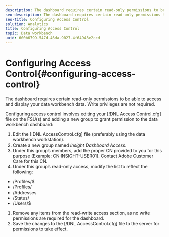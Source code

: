 ```yaml
---
description: The dashboard requires certain read-only permissions to be able to access and display your data workbench data. Write privileges are not required.
seo-description: The dashboard requires certain read-only permissions to be able to access and display your data workbench data. Write privileges are not required.
seo-title: Configuring Access Control
solution: Analytics
title: Configuring Access Control
topic: Data workbench
uuid: 600b6799-547d-46da-9027-4f64943e2ccd
---
```


# Configuring Access Control{#configuring-access-control}

The dashboard requires certain read-only permissions to be able to access and display your data workbench data. Write privileges are not required.

Configuring access control involves editing your [!DNL Access Control.cfg] file on the FSU(s) and adding a new group to grant permission to the data workbench dashboard: 

1. Edit the [!DNL AccessControl.cfg] file (preferably using the data workbench workstation).
1. Create a new group named *Insight Dashboard Access*.
1. Under this group’s members, add the proper CN provided to you for this purpose (Example: CN:INSIGHT-USER01). Contact Adobe Customer Care for this CN.
1. Under this group’s read-only access, modify the list to reflect the following:

* /Profiles/$ 
* /Profiles/ 
* /Addresses 
* /Status/ 
* /Users/$

1. Remove any items from the read-write access section, as no write permissions are required for the dashboard.
1. Save the changes to the [!DNL AccessControl.cfg] file to the server for permissions to take effect.
